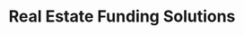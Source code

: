 ---
title: "Real Estate Funding Solutions"
url: /wayne/real-estate-funding-solutions/
shop: Leiher
---